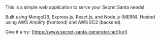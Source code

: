 This is a simple web application to serve your Secret Santa needs!

Built using MongoDB, Express.js, React.js, and Node.js (MERN). Hosted using AWS Amplify (frontend) and AWS EC2 (backend).

Give it a try: [https://www.secret-santa-generator.net](url)
